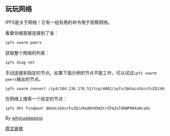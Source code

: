 ## 玩玩网络

IPFS是关于网络！它有一组有用的命令用于观察网络。

看看你被直接连接到了谁：

```sh
ipfs swarm peers
```

获取整个网络的列表：

```sh
ipfs diag net
```

手动连接到指定的节点。如果下面示例的节点不能工作，可以试试`ipfs swarm peers`输出的节点。

```sh
ipfs swarm connect /ip4/104.236.176.52/tcp/4001/ipfs/QmSoLnSGccFuZQJzRadHn95W2CrSFmZuTdDWP8HXaHca9z
```

在网络上搜索一个给定的节点：

```sh
ipfs dht findpeer QmSoLnSGccFuZQJzRadHn95W2CrSFmZuTdDWP8HXaHca9z
```

By [whyrusleeping](http://github.com/whyrusleeping)

[原文链接](https://ipfs.io/ipfs/QmNZiPk974vDsPmQii3YbrMKfi12KTSNM7XMiYyiea4VYZ/example#/ipfs/QmRFTtbyEp3UaT67ByYW299Suw7HKKnWK6NJMdNFzDjYdX/network/readme.md)